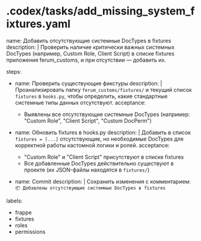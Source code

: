 # .codex/tasks/add_missing_system_fixtures.yaml

name: Добавить отсутствующие системные DocTypes в fixtures
description: |
  Проверить наличие критически важных системных DocTypes (например, Custom Role, Client Script)
  в списке fixtures приложения ferum_customs, и при отсутствии — добавить их.

steps:
  - name: Проверить существующие фикстуры
    description: |
      Проанализировать папку `ferum_customs/fixtures/` и текущий список `fixtures` в `hooks.py`,
      чтобы определить, какие стандартные системные типы данных отсутствуют.
    acceptance:
      - Выявлены все отсутствующие системные DocTypes (например: "Custom Role", "Client Script", "Custom DocPerm")

  - name: Обновить fixtures в hooks.py
    description: |
      Добавить в список `fixtures = [...]` отсутствующие, но необходимые DocTypes
      для корректной работы кастомной логики и ролей.
    acceptance:
      - "Custom Role" и "Client Script" присутствуют в списке fixtures
      - Все добавленные DocTypes действительно существуют в проекте (их JSON-файлы находятся в `fixtures/`)

  - name: Commit
    description: |
      Сохранить изменения с комментарием:
      `📦 Добавлены отсутствующие системные DocTypes в fixtures`

labels:
  - frappe
  - fixtures
  - roles
  - permissions
